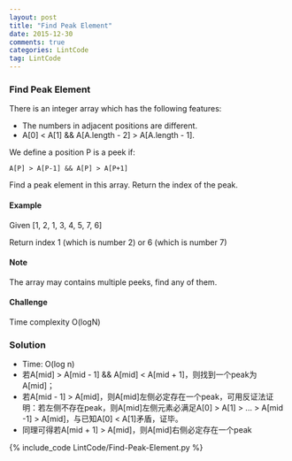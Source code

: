 ```yaml
---
layout: post
title: "Find Peak Element"
date: 2015-12-30
comments: true
categories: LintCode
tag: LintCode
---
```


### Find Peak Element 

There is an integer array which has the following features:

* The numbers in adjacent positions are different.
* A[0] < A[1] && A[A.length - 2] > A[A.length - 1].

We define a position P is a peek if:

`A[P] > A[P-1] && A[P] > A[P+1]`

Find a peak element in this array. Return the index of the peak.

#### Example
Given [1, 2, 1, 3, 4, 5, 7, 6]

Return index 1 (which is number 2) or 6 (which is number 7)

#### Note
The array may contains multiple peeks, find any of them.

#### Challenge
Time complexity O(logN)

<!--more-->
### Solution
* Time: O(log n)
* 若A[mid] > A[mid - 1] && A[mid] < A[mid + 1]，则找到一个peak为A[mid]；
* 若A[mid - 1] > A[mid]，则A[mid]左侧必定存在一个peak，可用反证法证明：若左侧不存在peak，则A[mid]左侧元素必满足A[0] > A[1] > ... > A[mid -1] > A[mid]，与已知A[0] < A[1]矛盾，证毕。
* 同理可得若A[mid + 1] > A[mid]，则A[mid]右侧必定存在一个peak

{% include_code LintCode/Find-Peak-Element.py %}
